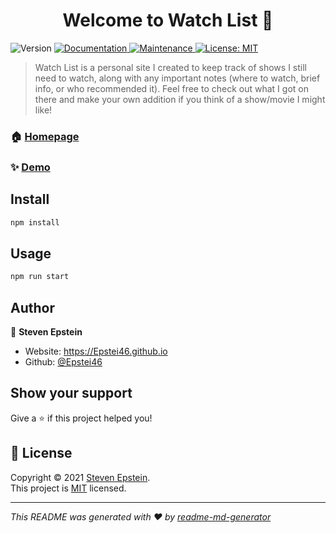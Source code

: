 <h1 align="center">Welcome to Watch List 👋</h1>
<p>
  <img alt="Version" src="https://img.shields.io/badge/version-1.0.0-blue.svg?cacheSeconds=2592000" />
  <a href="https://github.com/Epstei46/foundations-capstone-project#readme" target="_blank">
    <img alt="Documentation" src="https://img.shields.io/badge/documentation-yes-brightgreen.svg" />
  </a>
  <a href="https://github.com/Epstei46/foundations-capstone-project/graphs/commit-activity" target="_blank">
    <img alt="Maintenance" src="https://img.shields.io/badge/Maintained%3F-no%3F-yellow.svg" />
  </a>
  <a href="https://github.com/Epstei46/foundations-capstone-project/blob/main/LICENSE.md" target="_blank">
    <img alt="License: MIT" src="https://img.shields.io/badge/License-MIT-green.svg" />
    <!-- <img alt="License:MIT" src="https://img.shields.io/github/license/Epstei46/foundations-capstone-project" /> -->
  </a>
</p>

> Watch List is a personal site I created to keep track of shows I still need to watch, along with any important notes (where to watch, brief info, or who recommended it). Feel free to check out what I got on there and make your own addition if you think of a show/movie I might like!

### 🏠 [Homepage](https://github.com/Epstei46/foundations-capstone-project#readme)

### ✨ [Demo](https://drive.google.com/file/d/1iO7s3PV4oqWdbjrgjKnLjg7WsC1JBi03/view)

## Install

```sh
npm install
```

## Usage

```sh
npm run start
```

## Author

👤 **Steven Epstein**

* Website: https://Epstei46.github.io
* Github: [@Epstei46](https://github.com/Epstei46)
<!-- * LinkedIn: [@TBA](https://linkedin.com/in/TBA) -->

## Show your support

Give a ⭐️ if this project helped you!

## 📝 License

Copyright © 2021 [Steven Epstein](https://github.com/Epstei46).<br />
This project is [MIT](https://github.com/Epstei46/foundations-capstone-project/blob/main/LICENSE.md) licensed.

***
_This README was generated with ❤️ by [readme-md-generator](https://github.com/kefranabg/readme-md-generator)_